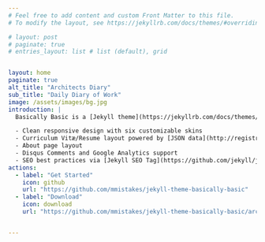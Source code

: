 ```yaml
---
# Feel free to add content and custom Front Matter to this file.
# To modify the layout, see https://jekyllrb.com/docs/themes/#overriding-theme-defaults

# layout: post
# paginate: true
# entries_layout: list # list (default), grid


layout: home
paginate: true
alt_title: "Architects Diary"
sub_title: "Daily Diary of Work"
image: /assets/images/bg.jpg
introduction: |
  Basically Basic is a [Jekyll theme](https://jekyllrb.com/docs/themes/) meant as a substitute for the default --- [Minima](https://github.com/jekyll/minima). Conventions and features found there are fully supported by **Basically Basic**, with a few enhancements thrown in for good measure:

  - Clean responsive design with six customizable skins
  - Curriculum Vitæ/Resume layout powered by [JSON data](http://registry.jsonresume.org/)
  - About page layout
  - Disqus Comments and Google Analytics support
  - SEO best practices via [Jekyll SEO Tag](https://github.com/jekyll/jekyll-seo-tag/)
actions:
  - label: "Get Started"
    icon: github
    url: "https://github.com/mmistakes/jekyll-theme-basically-basic"
  - label: "Download"
    icon: download
    url: "https://github.com/mmistakes/jekyll-theme-basically-basic/archive/master.zip"


---
```

